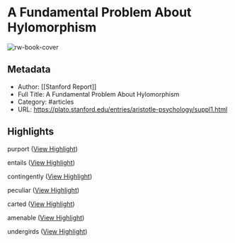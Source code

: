 # A Fundamental Problem About Hylomorphism

![rw-book-cover](https://readwise-assets.s3.amazonaws.com/static/images/article0.00998d930354.png)

## Metadata
- Author: [[Stanford Report]]
- Full Title: A Fundamental Problem About Hylomorphism
- Category: #articles
- URL: https://plato.stanford.edu/entries/aristotle-psychology/suppl1.html

## Highlights

purport ([View Highlight](https://read.readwise.io/read/01hk3ewjsjvss5c2d0wn1jbnyf))


entails ([View Highlight](https://read.readwise.io/read/01hk3ey0kaxhvvaqy5jaw42jz5))


contingently ([View Highlight](https://read.readwise.io/read/01hk3eyd2kncf2meg0wyaaw9py))


peculiar ([View Highlight](https://read.readwise.io/read/01hk3f028ewmqttfq693cjtdv6))


carted ([View Highlight](https://read.readwise.io/read/01hk3f13sb4x9vtedjt9h08yyt))


amenable ([View Highlight](https://read.readwise.io/read/01hk3f361vv2q54zz0z1kw75hh))


undergirds ([View Highlight](https://read.readwise.io/read/01hk3f924n0wf2d4x1mk8pahxv))

